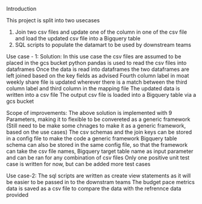 Introduction

This project is split into two usecases

1. Join two csv files and update one of the column in one of the csv file and load the updated csv file into a Bigquery table
2. SQL scripts to populate the datamart to be used by downstream teams

Use case - 1:
Solution:
In this use case the csv files are assumed to be placed in the gcs bucket
python pandas is used to read the csv files into dataframes
Once the data is read into dataframes the two dataframes are left joined based on the key fields as advised
Fourth column label in moat weekly share file is updated wherever there is a match between the third column label and third column in the mapping file
The updated data is written into a csv file
The output csv file is loaded into a Bigquery table via a gcs bucket

Scope of improvements:
The above solution is implemented with 9 Parameters, making it to flexible to be convereted as a generic framework (Still need to be make some chnages to make it as a generic framework, based on the use cases)
The csv schemas and the join keys can be stored in a config file to make the code a generic framework
Bigquery table schema can also be stored in the same config file, so that the framework can take the csv file names, Bigquery target table name as input parameter and can be ran for any combination of csv files
Only one positive unit test case is written for now, but can be added more test cases

Use case-2:
The sql scripts are written as create view statements as it will be easier to be passed in to the downstram teams
The budget pace metrics data is saved as a csv file to compare the data with the refrennce data provided
